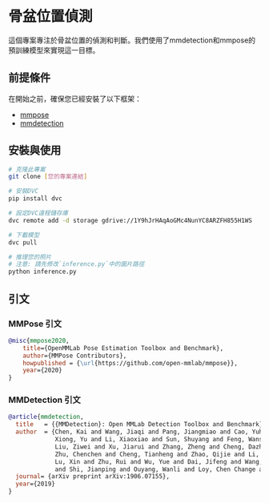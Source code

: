 # 骨盆位置偵測

這個專案專注於骨盆位置的偵測和判斷。我們使用了mmdetection和mmpose的預訓練模型來實現這一目標。

## 前提條件

在開始之前，確保您已經安裝了以下框架：

- [mmpose](https://mmpose.readthedocs.io/zh_CN/latest/installation.html)
- [mmdetection](https://mmdetection.readthedocs.io/zh_CN/v2.25.0/get_started.html#id2)

## 安裝與使用

```bash
# 克隆此專案
git clone [您的專案連結]

# 安裝DVC
pip install dvc

# 設定DVC遠程儲存庫
dvc remote add -d storage gdrive://1Y9hJrHAqAoGMc4NunYC8ARZFH855H1WS

# 下載模型
dvc pull

# 推理您的照片
# 注意: 請先修改`inference.py`中的圖片路徑
python inference.py

```
## 引文

### MMPose 引文
```bibtex
@misc{mmpose2020,
    title={OpenMMLab Pose Estimation Toolbox and Benchmark},
    author={MMPose Contributors},
    howpublished = {\url{https://github.com/open-mmlab/mmpose}},
    year={2020}
}
```
### MMDetection 引文
```bibtex
@article{mmdetection,
  title   = {{MMDetection}: Open MMLab Detection Toolbox and Benchmark},
  author  = {Chen, Kai and Wang, Jiaqi and Pang, Jiangmiao and Cao, Yuhang and
             Xiong, Yu and Li, Xiaoxiao and Sun, Shuyang and Feng, Wansen and
             Liu, Ziwei and Xu, Jiarui and Zhang, Zheng and Cheng, Dazhi and
             Zhu, Chenchen and Cheng, Tianheng and Zhao, Qijie and Li, Buyu and
             Lu, Xin and Zhu, Rui and Wu, Yue and Dai, Jifeng and Wang, Jingdong
             and Shi, Jianping and Ouyang, Wanli and Loy, Chen Change and Lin, Dahua},
  journal= {arXiv preprint arXiv:1906.07155},
  year={2019}
}
```
